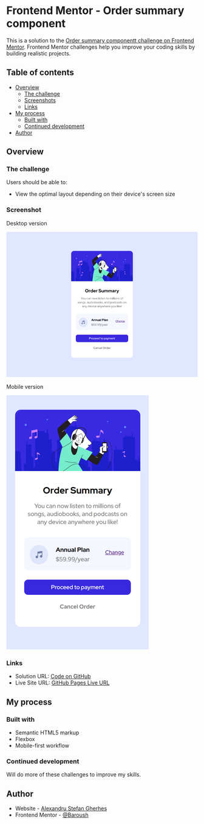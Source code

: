 # Frontend Mentor - Order summary component

This is a solution to the [Order summary componentt challenge on Frontend Mentor](https://www.frontendmentor.io/challenges/order-summary-component-QlPmajDUj). Frontend Mentor challenges help you improve your coding skills by building realistic projects.

## Table of contents

- [Overview](#overview)
  - [The challenge](#the-challenge)
  - [Screenshots](#screenshots)
  - [Links](#links)
- [My process](#my-process)
  - [Built with](#built-with)
  - [Continued development](#continued-development)
- [Author](#author)

## Overview

### The challenge

Users should be able to:

- View the optimal layout depending on their device's screen size

### Screenshot

Desktop version

![desktop version](/ss/desktop.png)

Mobile version

![mobile version](/ss/mobile.png)

### Links

- Solution URL: [Code on GitHub](https://github.com/Baroush/FrontEndMentor.git)
- Live Site URL: [GitHub Pages Live URL](https://alexandrustefangherhes.github.io/Order-Summary/)

## My process

### Built with

- Semantic HTML5 markup
- Flexbox
- Mobile-first workflow

### Continued development

Will do more of these challenges to improve my skills.

## Author

- Website - [Alexandru Stefan Gherhes](https://www.frontendmentor.io/profile/Baroush)
- Frontend Mentor - [@Baroush](https://www.frontendmentor.io/profile/Baroush)

